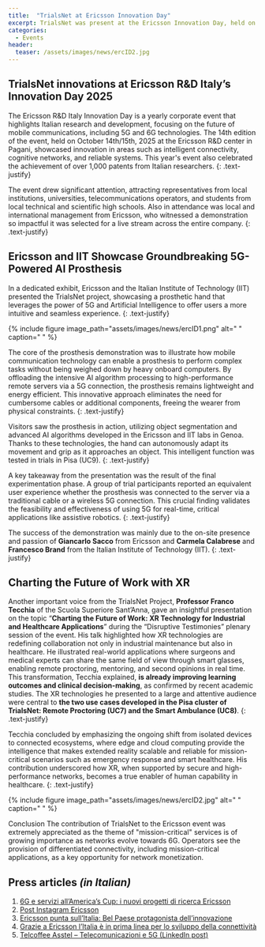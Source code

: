```yaml
---
title:  "TrialsNet at Ericsson Innovation Day"
excerpt: TrialsNet was present at the Ericsson Innovation Day, held on October 14-15, 2025, showcasing its results and innovations.
categories: 
  - Events
header:
  teaser: /assets/images/news/ercID2.jpg
---
```

## TrialsNet innovations at Ericsson R&D Italy’s Innovation Day 2025
The Ericsson R&D Italy Innovation Day is a yearly corporate event that highlights Italian research and development, focusing on the future of mobile communications, including 5G and 6G technologies. The 14th edition of the event, held on October 14th/15th, 2025 at the Ericsson R&D center in Pagani, showcased innovation in areas such as intelligent connectivity, cognitive networks, and reliable systems. This year's event also celebrated the achievement of over 1,000 patents from Italian researchers. 
{: .text-justify}

The event drew significant attention, attracting representatives from local institutions, universities, telecommunications operators, and students from local technical and scientific high schools. Also in attendance was local and international management from Ericsson, who witnessed a demonstration so impactful it was selected for a live stream across the entire company.
{: .text-justify}

## Ericsson and IIT Showcase Groundbreaking 5G-Powered AI Prosthesis 
In a dedicated exhibit, Ericsson and the Italian Institute of Technology (IIT) presented the TrialsNet project, showcasing a prosthetic hand that leverages the power of 5G and Artificial Intelligence to offer users a more intuitive and seamless experience.
{: .text-justify}

{% include figure image_path="assets/images/news/ercID1.png" alt=" " caption=" " %}

The core of the prosthesis demonstration was to illustrate how mobile communication technology can enable a prosthesis to perform complex tasks without being weighed down by heavy onboard computers. By offloading the intensive AI algorithm processing to high-performance remote servers via a 5G connection, the prosthesis remains lightweight and energy efficient. This innovative approach eliminates the need for cumbersome cables or additional components, freeing the wearer from physical constraints.
{: .text-justify}

Visitors saw the prosthesis in action, utilizing object segmentation and advanced AI algorithms developed in the Ericsson and IIT labs in Genoa. Thanks to these technologies, the hand can autonomously adapt its movement and grip as it approaches an object. This intelligent function was tested in trials in Pisa (UC9).
{: .text-justify}

A key takeaway from the presentation was the result of the final experimentation phase. A group of trial participants reported an equivalent user experience whether the prosthesis was connected to the server via a traditional cable or a wireless 5G connection. This crucial finding validates the feasibility and effectiveness of using 5G for real-time, critical applications like assistive robotics.
{: .text-justify}

The success of the demonstration was mainly due to the on-site presence and passion of **Giancarlo Sacco** from Ericsson and **Carmela Calabrese** and **Francesco Brand** from the Italian Institute of Technology (IIT).
{: .text-justify}

## Charting the Future of Work with XR
Another important voice from the TrialsNet Project, **Professor Franco Tecchia** of the Scuola Superiore Sant’Anna, gave an insightful presentation on the topic “**Charting the Future of Work: XR Technology for Industrial and Healthcare Applications**” during the “Disruptive Testimonies” plenary session of the event. His talk highlighted how XR technologies are redefining collaboration not only in industrial maintenance but also in healthcare. He illustrated real-world applications where surgeons and medical experts can share the same field of view through smart glasses, enabling remote proctoring, mentoring, and second opinions in real time. This transformation, Tecchia explained, **is already improving learning outcomes and clinical decision-making**, as confirmed by recent academic studies. The XR technologies he presented to a large and attentive audience were central to **the two use cases developed in the Pisa cluster of TrialsNet: Remote Proctoring (UC7) and the Smart Ambulance (UC8)**. 
{: .text-justify}

Tecchia concluded by emphasizing the ongoing shift from isolated devices to connected ecosystems, where edge and cloud computing provide the intelligence that makes extended reality scalable and reliable for mission-critical scenarios such as emergency response and smart healthcare. His contribution underscored how XR, when supported by secure and high-performance networks, becomes a true enabler of human capability in healthcare.
{: .text-justify}

{% include figure image_path="assets/images/news/ercID2.jpg" alt=" " caption=" " %}

Conclusion
The contribution of TrialsNet to the Ericsson event was extremely appreciated as the theme of "mission-critical" services is of growing importance as networks evolve towards 6G. Operators see the provision of differentiated connectivity, including mission-critical applications, as a key opportunity for network monetization.

## Press articles *(in Italian)*
1. [6G e servizi all’America’s Cup: i nuovi progetti di ricerca Ericsson](https://www.ilsole24ore.com/art/6g-e-servizi-all-america-s-cup-i-nuovi-progetti-ricerca-ericsson-AHUZnSAD)
2. [Post Instagram Ericsson](https://www.instagram.com/p/DP3xxggiGY0/?img_index=17)
3. [Ericsson punta sull’Italia: Bel Paese protagonista dell’innovazione](https://www.bitmat.it/internet/connettivita/ericsson-punta-sullitalia-bel-paese-protagonista-dellinnovazione/)
4. [Grazie a Ericsson l’Italia è in prima linea per lo sviluppo della connettività](https://edge9.hwupgrade.it/news/tlc-mobile/grazie-a-ericsson-l-italia-e-in-prima-linea-per-lo-sviluppo-della-connettivita_145066.html)
5. [Telcoffee Asstel – Telecomunicazioni e 5G (LinkedIn post)](https://www.linkedin.com/posts/asstel_telcoffee-telecomunicazioni-5g-activity-7386320422612500480-AL04?utm_source=share&utm_medium=member_desktop&rcm=ACoAAAjM20cBSi6EbLr9vZuBqo6x9RaQCx3LSQU)

